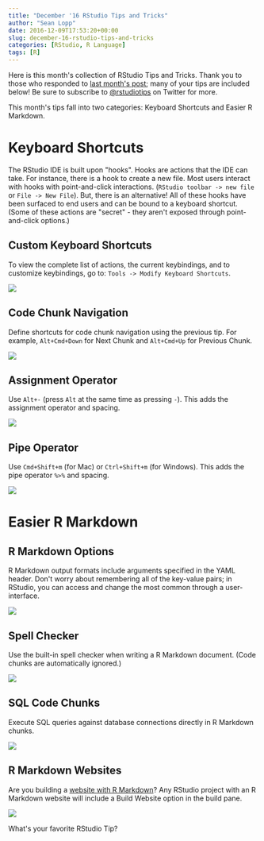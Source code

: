 ```yaml
---
title: "December '16 RStudio Tips and Tricks"
author: "Sean Lopp"
date: 2016-12-09T17:53:20+00:00
slug: december-16-rstudio-tips-and-tricks
categories: [RStudio, R Language]
tags: [R]
---
```


Here is this month's collection of RStudio Tips and Tricks. Thank you to those who responded to [last month's post](https://www.rstudio.com/rviews/2016/11/11/easy-tricks-you-mightve-missed/); many of your tips are included below! Be sure to subscribe to [@rstudiotips](https://twitter.com/rstudiotips) on Twitter for more.

This month's tips fall into two categories: Keyboard Shortcuts and Easier R Markdown.

# Keyboard Shortcuts

The RStudio IDE is built upon "hooks". Hooks are actions that the IDE can take. For instance, there is a hook to create a new file. Most users interact with hooks with point-and-click interactions. (`RStudio toolbar -> new file` or `File -> New File`). But, there is an alternative! All of these hooks have been surfaced to end users and can be bound to a keyboard shortcut. (Some of these actions are "secret" - they aren't exposed through point-and-click options.)

## Custom Keyboard Shortcuts

To view the complete list of actions, the current keybindings, and to customize keybindings, go to: `Tools -> Modify Keyboard Shortcuts`.

![](https://www.rstudio.com/wp-content/uploads/2016/12/tips_keyboard_shortcuts.gif)

## Code Chunk Navigation

Define shortcuts for code chunk navigation using the previous tip. For example, `Alt+Cmd+Down` for Next Chunk and `Alt+Cmd+Up` for Previous Chunk.

![](https://www.rstudio.com/wp-content/uploads/2016/12/tips_codechunknav.gif)

## Assignment Operator

Use `Alt+-` (press `Alt` at the same time as pressing `-`). This adds the assignment operator and spacing.

![](https://www.rstudio.com/wp-content/uploads/2016/12/tips_assignNEW.gif)

## Pipe Operator

Use `Cmd+Shift+m` (for Mac) or `Ctrl+Shift+m` (for Windows). This adds the pipe operator `%>%` and spacing.

![](https://www.rstudio.com/wp-content/uploads/2016/12/tips_pipeNEW.gif)

# Easier R Markdown

## R Markdown Options

R Markdown output formats include arguments specified in the YAML header. Don't worry about remembering all of the key-value pairs; in RStudio, you can access and change the most common through a user-interface.

![](https://www.rstudio.com/wp-content/uploads/2016/12/tips_rmdoptions.gif)

## Spell Checker

Use the built-in spell checker when writing a R Markdown document. (Code chunks are automatically ignored.)

![](https://www.rstudio.com/wp-content/uploads/2016/12/tips_spellcheck.gif)

## SQL Code Chunks

Execute SQL queries against database connections directly in R Markdown chunks.

![](https://www.rstudio.com/wp-content/uploads/2016/12/tips_sql.jpg)

## R Markdown Websites

Are you building a [website with R Markdown](http://rmarkdown.rstudio.com/rmarkdown_websites.html)? Any RStudio project with an R Markdown website will include a Build Website option in the build pane.

![](https://www.rstudio.com/wp-content/uploads/2016/12/tips_buildpane.jpg)

What's your favorite RStudio Tip?
